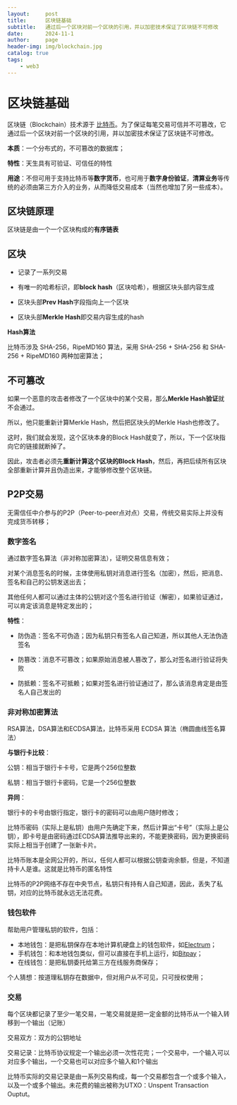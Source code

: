 ```yaml
---
layout:     post
title:      区块链基础
subtitle:   通过后一个区块对前一个区块的引用，并以加密技术保证了区块链不可修改
date:       2024-11-1
author:     page
header-img: img/blockchain.jpg
catalog: true
tags:
    - web3
---
```


# 区块链基础

区块链（Blockchain）技术源于 [比特币](https://bitcoin.org/en/)。为了保证每笔交易可信并不可篡改，它通过后一个区块对前一个区块的引用，并以加密技术保证了区块链不可修改。

**本质**：一个分布式的，不可篡改的数据库；

**特性**：天生具有可验证、可信任的特性

**用途**：不但可用于支持比特币等**数字货币**，也可用于**数字身份验证**，**清算业务**等传统的必须由第三方介入的业务，从而降低交易成本（当然也增加了另一些成本）。

## 区块链原理

区块链是由一个一个区块构成的**有序链表**

## 区块

- 记录了一系列交易

- 有唯一的哈希标识，即**block hash**（区块哈希），根据区块头部内容生成

- 区块头部**Prev Hash**字段指向上一个区块

- 区块头部**Merkle Hash**即交易内容生成的hash

**Hash算法**

比特币涉及 SHA-256，RipeMD160 算法，采用 SHA-256 + SHA-256 和 SHA-256 + RipeMD160 两种加密算法；

## 不可篡改

如果一个恶意的攻击者修改了一个区块中的某个交易，那么**Merkle Hash验证**就不会通过。

所以，他只能重新计算Merkle Hash，然后把区块头的Merkle Hash也修改了。

这时，我们就会发现，这个区块本身的Block Hash就变了，所以，下一个区块指向它的链接就断掉了。

因此，攻击者必须先**重新计算这个区块的Block Hash**，然后，再把后续所有区块全部重新计算并且伪造出来，才能够修改整个区块链。

## P2P交易

无需信任中介参与的P2P（Peer-to-peer点对点）交易，传统交易实际上并没有完成货币转移；

### 数字签名

通过数字签名算法（非对称加密算法），证明交易信息有效；

对某个消息签名的时候，主体使用私钥对消息进行签名（加密），然后，把消息、签名和自己的公钥发送出去；

其他任何人都可以通过主体的公钥对这个签名进行验证（解密），如果验证通过，可以肯定该消息是特定发出的；

**特性**：

- 防伪造：签名不可伪造；因为私钥只有签名人自己知道，所以其他人无法伪造签名

- 防篡改：消息不可篡改；如果原始消息被人篡改了，那么对签名进行验证将失败

- 防抵赖：签名不可抵赖；如果对签名进行验证通过了，那么该消息肯定是由签名人自己发出的

### 非对称加密算法

RSA算法，DSA算法和ECDSA算法，比特币采用 ECDSA 算法（椭圆曲线签名算法）

**与银行卡比较**：

公钥：相当于银行卡卡号，它是两个256位整数

私钥：相当于银行卡密码，它是一个256位整数

**异同**：

银行卡的卡号由银行指定，银行卡的密码可以由用户随时修改；

比特币密码（实际上是私钥）由用户先确定下来，然后计算出“卡号”（实际上是公钥），即卡号是由密码通过ECDSA算法推导出来的，不能更换密码，因为更换密码实际上相当于创建了一张新卡片。

比特币账本是全网公开的，所以，任何人都可以根据公钥查询余额，但是，不知道持卡人是谁。这就是比特币的匿名特性

比特币的P2P网络不存在中央节点，私钥只有持有人自己知道，因此，丢失了私钥，对应的比特币就永远无法花费。

### 钱包软件

帮助用户管理私钥的软件，包括：

- 本地钱包：是把私钥保存在本地计算机硬盘上的钱包软件，如[Electrum](https://electrum.org/)；
- 手机钱包：和本地钱包类似，但可以直接在手机上运行，如[Bitpay](https://bitpay.com/)；
- 在线钱包：是把私钥委托给第三方在线服务商保存；

个人猜想：按道理私钥存在数据中，但对用户从不可见，只可授权使用；

### 交易

每个区块都记录了至少一笔交易，一笔交易就是把一定金额的比特币从一个输入转移到一个输出（记账）

交易双方：双方的公钥地址

交易记录：比特币协议规定一个输出必须一次性花完；一个交易中，一个输入可以对应多个输出，一个交易也可以对应多个输入和1个输出

比特币实际的交易记录是由一系列交易构成，每一个交易都包含一个或多个输入，以及一个或多个输出。未花费的输出被称为UTXO：Unspent Transaction Ouptut。

